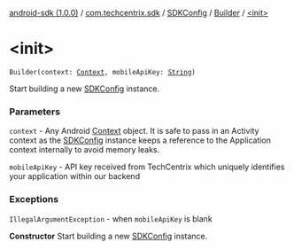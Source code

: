 [android-sdk (1.0.0)](../../../index.md) / [com.techcentrix.sdk](../../index.md) / [SDKConfig](../index.md) / [Builder](index.md) / [&lt;init&gt;](./-init-.md)

# &lt;init&gt;

`Builder(context: `[`Context`](https://developer.android.com/reference/android/content/Context.html)`, mobileApiKey: `[`String`](https://kotlinlang.org/api/latest/jvm/stdlib/kotlin/-string/index.html)`)`

Start building a new [SDKConfig](../index.md) instance.

### Parameters

`context` - Any Android [Context](https://developer.android.com/reference/android/content/Context.html) object. It is safe to pass in an Activity context as the [SDKConfig](../index.md)
instance keeps a reference to the Application context internally to avoid memory leaks.

`mobileApiKey` - API key received from TechCentrix which uniquely identifies your application within our backend

### Exceptions

`IllegalArgumentException` - when `mobileApiKey` is blank

**Constructor**
Start building a new [SDKConfig](../index.md) instance.

